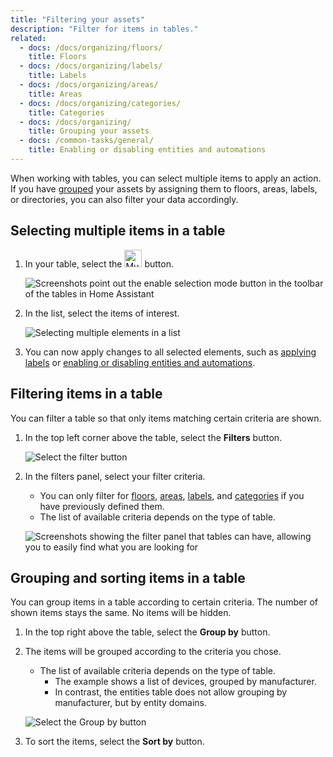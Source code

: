 ```yaml
---
title: "Filtering your assets"
description: "Filter for items in tables."
related:
  - docs: /docs/organizing/floors/
    title: Floors
  - docs: /docs/organizing/labels/
    title: Labels
  - docs: /docs/organizing/areas/
    title: Areas
  - docs: /docs/organizing/categories/
    title: Categories
  - docs: /docs/organizing/
    title: Grouping your assets
  - docs: /common-tasks/general/
    title: Enabling or disabling entities and automations
---
```


When working with tables, you can select multiple items to apply an action. If you have [grouped](/docs/organizing/) your assets by assigning them to floors, areas, labels, or directories, you can also filter your data accordingly.

## Selecting multiple items in a table

1. In your table, select the <img height="28px" src="/images/organizing/multiselect_icon.png" alt="Multiselect icon"/> button.

   ![Screenshots point out the enable selection mode button in the toolbar of the tables in Home Assistant](/images/blog/2024-04/enable-selection-mode.png)

2. In the list, select the items of interest.

   ![Selecting multiple elements in a list](/images/organizing/multiselect_01.png)

3. You can now apply changes to all selected elements, such as [applying labels](/docs/organzing/labels/) or [enabling or disabling entities and automations](/common-tasks/general/).

## Filtering items in a table

You can filter a table so that only items matching certain criteria are shown.

1. In the top left corner above the table, select the **Filters** button.

    ![Select the filter button](/images/organizing/filters_01.png)

2. In the filters panel, select your filter criteria.
   - You can only filter for [floors](/docs/organizing/floors/), [areas](/docs/organizing/areas/), [labels](/docs/organizing/labels/), and [categories](/docs/organizing/categories/) if you have previously defined them.
   - The list of available criteria depends on the type of table.

    ![Screenshots showing the filter panel that tables can have, allowing you to easily find what you are looking for](/images/organizing/filter-panel.png)

## Grouping and sorting items in a table

You can group items in a table according to certain criteria. The number of shown items stays the same. No items will be hidden.

1. In the top right above the table, select the **Group by** button.
2. The items will be grouped according to the criteria you chose.
   - The list of available criteria depends on the type of table.
     - The example shows a list of devices, grouped by manufacturer.
     - In contrast, the entities table does not allow grouping by manufacturer, but by entity domains.

    ![Select the Group by button](/images/organizing/table_group_01.png)

3. To sort the items, select the **Sort by** button.
